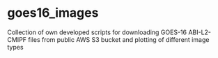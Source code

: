 # goes16_images
Collection of own developed scripts for downloading GOES-16 ABI-L2-CMIPF files from public AWS S3 bucket and plotting of different image types
